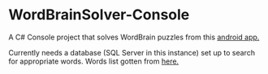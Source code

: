 # WordBrainSolver-Console

A C# Console project that solves WordBrain puzzles from this [android app.](https://play.google.com/store/apps/details?id=se.maginteractive.wordbrain&hl=en)

Currently needs a database (SQL Server in this instance) set up to search for appropriate words. 
Words list gotten from [here.](https://github.com/dwyl/english-words/blob/master/words.txt)
